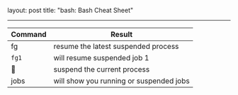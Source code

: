 layout: post
title: "bash: Bash Cheat Sheet"

---

|Command|Result|
|---    |---    |
|fg | resume the latest suspended process |
|`fg1`| will resume suspended job 1|
|| suspend the current process|
|jobs| will show you running or suspended jobs|
